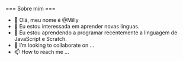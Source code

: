 === Sobre mim ===
- 👋 Olá, meu nome é @Milly
- 👀 Eu estou interessada em aprender novas linguas.
- 🌱 Eu estou aprendendo a programar recentemente a linguagem de JavaScript e Scratch.
- 💞️ I’m looking to collaborate on ...
- 📫 How to reach me ...

<!---
MillyLaise/MillyLaise is a ✨ special ✨ repository because its `README.md` (this file) appears on your GitHub profile.
You can click the Preview link to take a look at your changes.
--->
